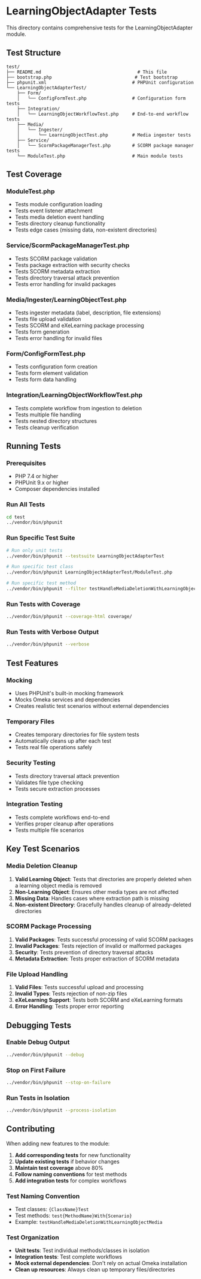 # LearningObjectAdapter Tests

This directory contains comprehensive tests for the LearningObjectAdapter module.

## Test Structure

```
test/
├── README.md                                    # This file
├── bootstrap.php                               # Test bootstrap
├── phpunit.xml                                # PHPUnit configuration
└── LearningObjectAdapterTest/
    ├── Form/
    │   └── ConfigFormTest.php                 # Configuration form tests
    ├── Integration/
    │   └── LearningObjectWorkflowTest.php     # End-to-end workflow tests
    ├── Media/
    │   └── Ingester/
    │       └── LearningObjectTest.php         # Media ingester tests
    ├── Service/
    │   └── ScormPackageManagerTest.php        # SCORM package manager tests
    └── ModuleTest.php                         # Main module tests
```

## Test Coverage

### ModuleTest.php
- Tests module configuration loading
- Tests event listener attachment
- Tests media deletion event handling
- Tests directory cleanup functionality
- Tests edge cases (missing data, non-existent directories)

### Service/ScormPackageManagerTest.php
- Tests SCORM package validation
- Tests package extraction with security checks
- Tests SCORM metadata extraction
- Tests directory traversal attack prevention
- Tests error handling for invalid packages

### Media/Ingester/LearningObjectTest.php
- Tests ingester metadata (label, description, file extensions)
- Tests file upload validation
- Tests SCORM and eXeLearning package processing
- Tests form generation
- Tests error handling for invalid files

### Form/ConfigFormTest.php
- Tests configuration form creation
- Tests form element validation
- Tests form data handling

### Integration/LearningObjectWorkflowTest.php
- Tests complete workflow from ingestion to deletion
- Tests multiple file handling
- Tests nested directory structures
- Tests cleanup verification

## Running Tests

### Prerequisites
- PHP 7.4 or higher
- PHPUnit 9.x or higher
- Composer dependencies installed

### Run All Tests
```bash
cd test
../vendor/bin/phpunit
```

### Run Specific Test Suite
```bash
# Run only unit tests
../vendor/bin/phpunit --testsuite LearningObjectAdapterTest

# Run specific test class
../vendor/bin/phpunit LearningObjectAdapterTest/ModuleTest.php

# Run specific test method
../vendor/bin/phpunit --filter testHandleMediaDeletionWithLearningObjectMedia
```

### Run Tests with Coverage
```bash
../vendor/bin/phpunit --coverage-html coverage/
```

### Run Tests with Verbose Output
```bash
../vendor/bin/phpunit --verbose
```

## Test Features

### Mocking
- Uses PHPUnit's built-in mocking framework
- Mocks Omeka services and dependencies
- Creates realistic test scenarios without external dependencies

### Temporary Files
- Creates temporary directories for file system tests
- Automatically cleans up after each test
- Tests real file operations safely

### Security Testing
- Tests directory traversal attack prevention
- Validates file type checking
- Tests secure extraction processes

### Integration Testing
- Tests complete workflows end-to-end
- Verifies proper cleanup after operations
- Tests multiple file scenarios

## Key Test Scenarios

### Media Deletion Cleanup
1. **Valid Learning Object**: Tests that directories are properly deleted when a learning object media is removed
2. **Non-Learning Object**: Ensures other media types are not affected
3. **Missing Data**: Handles cases where extraction path is missing
4. **Non-existent Directory**: Gracefully handles cleanup of already-deleted directories

### SCORM Package Processing
1. **Valid Packages**: Tests successful processing of valid SCORM packages
2. **Invalid Packages**: Tests rejection of invalid or malformed packages
3. **Security**: Tests prevention of directory traversal attacks
4. **Metadata Extraction**: Tests proper extraction of SCORM metadata

### File Upload Handling
1. **Valid Files**: Tests successful upload and processing
2. **Invalid Types**: Tests rejection of non-zip files
3. **eXeLearning Support**: Tests both SCORM and eXeLearning formats
4. **Error Handling**: Tests proper error reporting

## Debugging Tests

### Enable Debug Output
```bash
../vendor/bin/phpunit --debug
```

### Stop on First Failure
```bash
../vendor/bin/phpunit --stop-on-failure
```

### Run Tests in Isolation
```bash
../vendor/bin/phpunit --process-isolation
```

## Contributing

When adding new features to the module:

1. **Add corresponding tests** for new functionality
2. **Update existing tests** if behavior changes
3. **Maintain test coverage** above 80%
4. **Follow naming conventions** for test methods
5. **Add integration tests** for complex workflows

### Test Naming Convention
- Test classes: `{ClassName}Test`
- Test methods: `test{MethodName}With{Scenario}`
- Example: `testHandleMediaDeletionWithLearningObjectMedia`

### Test Organization
- **Unit tests**: Test individual methods/classes in isolation
- **Integration tests**: Test complete workflows
- **Mock external dependencies**: Don't rely on actual Omeka installation
- **Clean up resources**: Always clean up temporary files/directories
